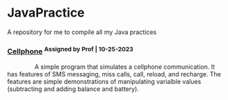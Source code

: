 # JavaPractice
A repository for me to compile all my Java practices

### [Cellphone](Cellphone.java) <sup>Assigned by Prof | 10-25-2023</sup>

&nbsp; &nbsp; &nbsp; &nbsp; &nbsp; &nbsp; &nbsp; &nbsp; A simple program that simulates a cellphone communication. It has features of SMS messaging, miss calls, call, reload, and recharge. The features are simple demonstrations of manipulating varialble values (subtracting and adding balance and battery). 

  
